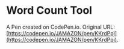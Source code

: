 # Word Count Tool

A Pen created on CodePen.io. Original URL: [https://codepen.io/JAMAZON/pen/KKrdPpj](https://codepen.io/JAMAZON/pen/KKrdPpj).

